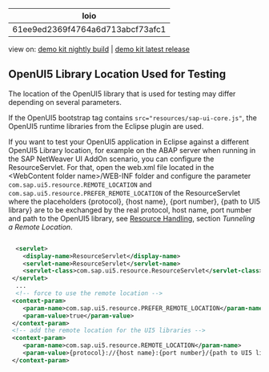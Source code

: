 <!-- loio61ee9ed2369f4764a6d713abcf73afc1 -->

| loio |
| -----|
| 61ee9ed2369f4764a6d713abcf73afc1 |

<div id="loio">

view on: [demo kit nightly build](https://sdk.openui5.org/nightly/#/topic/61ee9ed2369f4764a6d713abcf73afc1) | [demo kit latest release](https://sdk.openui5.org/topic/61ee9ed2369f4764a6d713abcf73afc1)</div>

## OpenUI5 Library Location Used for Testing

The location of the OpenUI5 library that is used for testing may differ depending on several parameters.

If the OpenUI5 bootstrap tag contains `src="resources/sap-ui-core.js"`, the OpenUI5 runtime libraries from the Eclipse plugin are used.

If you want to test your OpenUI5 application in Eclipse against a different OpenUI5 Library location, for example on the ABAP server when running in the SAP NetWeaver UI AddOn scenario, you can configure the ResourceServlet. For that, open the web.xml file located in the <WebContent folder name\>/WEB-INF folder and configure the parameter `com.sap.ui5.resource.REMOTE_LOCATION` and `com.sap.ui5.resource.PREFER_REMOTE_LOCATION` of the ResourceServlet where the placeholders \{protocol\}, \{host name\}, \{port number\}, \{path to UI5 library\} are to be exchanged by the real protocol, host name, port number and path to the OpenUI5 library, see [Resource Handling](Resource_Handling_Modularization_and_Localization_91f2b4d.md), section *Tunneling a Remote Location*.

```xml

  <servlet>
    <display-name>ResourceServlet</display-name>
    <servlet-name>ResourceServlet</servlet-name>
    <servlet-class>com.sap.ui5.resource.ResourceServlet</servlet-class>
 </servlet>
  ...
  <!-- force to use the remote location -->
 <context-param>
    <param-name>com.sap.ui5.resource.PREFER_REMOTE_LOCATION</param-name>
    <param-value>true</param-value>
 </context-param>
 <!-- add the remote location for the UI5 libraries -->
 <context-param>
    <param-name>com.sap.ui5.resource.REMOTE_LOCATION</param-name>
    <param-value>{protocol}://{host name}:{port number}/{path to UI5 library}</param-value>
 </context-param>
```

